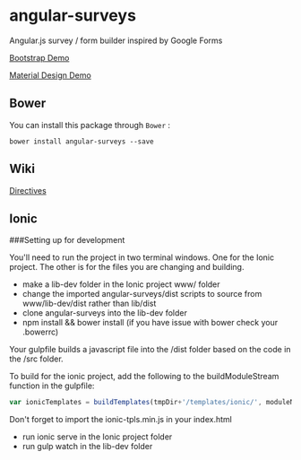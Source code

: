 # angular-surveys
Angular.js survey / form builder inspired by Google Forms

[Bootstrap Demo](http://mwasiluk.github.io/angular-surveys)

[Material Design Demo](http://mwasiluk.github.io/angular-surveys/material)

## Bower

You can install this package through `Bower` :

    bower install angular-surveys --save

## Wiki
[Directives](https://github.com/mwasiluk/angular-surveys/wiki/Directives)

## Ionic
###Setting up for development

You'll need to run the project in two terminal windows. One for the Ionic project. The other is for the files you are changing and building.

* make a lib-dev folder in the Ionic project www/ folder
* change the imported angular-surveys/dist scripts to source from www/lib-dev/dist rather than lib/dist
* clone angular-surveys into the lib-dev folder
* npm install && bower install (if you have issue with bower check your .bowerrc)

Your gulpfile builds a javascript file into the /dist folder based on the code in the /src folder.

To build for the ionic project, add the following to the buildModuleStream function in the gulpfile:
```javascript
var ionicTemplates = buildTemplates(tmpDir+'/templates/ionic/', moduleName, 'dist', destPrefix+'-ionic');
```
Don't forget to import the ionic-tpls.min.js in your index.html

* run ionic serve in the Ionic project folder
* run gulp watch in the lib-dev folder
